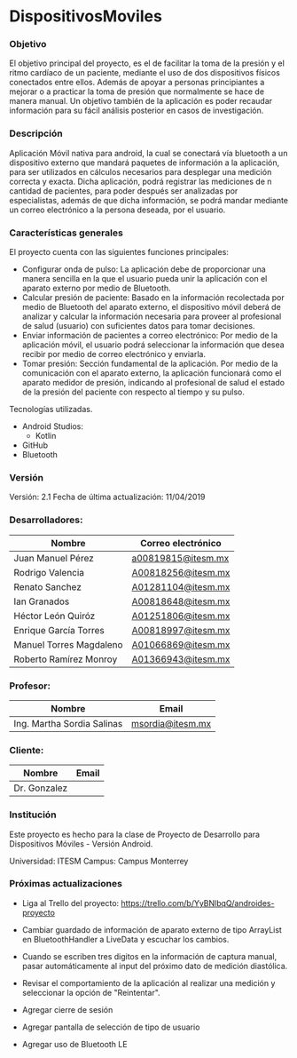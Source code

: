 # DispositivosMoviles

### Objetivo
El objetivo principal del proyecto, es el de facilitar la toma de la presión y el ritmo cardíaco de un paciente, mediante el uso de dos dispositivos físicos conectados entre ellos. Además de apoyar a personas principiantes a mejorar o a practicar la toma de presión que normalmente se hace de manera manual. Un objetivo también de la aplicación es poder recaudar información para su fácil análisis posterior en casos de investigación.

### Descripción
Aplicación Móvil nativa para android, la cual se conectará vía bluetooth a un dispositivo externo que mandará paquetes de información a la aplicación, para ser utilizados en cálculos necesarios para desplegar una medición correcta y exacta.
Dicha aplicación, podrá registrar las mediciones de n cantidad de pacientes, para poder después ser analizadas por especialistas, además de que dicha información, se podrá mandar mediante un correo electrónico a la persona deseada, por el usuario.

### Características generales
El proyecto cuenta con las siguientes funciones principales:

- Configurar onda de pulso: La aplicación debe de proporcionar una manera sencilla en la que el usuario pueda unir la aplicación con el aparato externo por medio de Bluetooth.
- Calcular presión de paciente: Basado en la información recolectada por medio de Bluetooth del aparato externo, el dispositivo móvil deberá de analizar y calcular la información necesaria para proveer al profesional de salud (usuario) con suficientes datos para tomar decisiones.
- Enviar información de pacientes a correo electrónico: Por medio de la aplicación móvil, el usuario podrá seleccionar la información que desea recibir por medio de correo electrónico y enviarla.
- Tomar presión: Sección fundamental de la aplicación. Por medio de la comunicación con el aparato externo, la aplicación funcionará como el aparato medidor de presión, indicando al profesional de salud el estado de la presión del paciente con respecto al tiempo y su pulso.

Tecnologías utilizadas.
  - Android Studios:
      - Kotlin
  - GitHub
  - Bluetooth

### Versión
Versión: 2.1
Fecha de última actualización: 11/04/2019

### Desarrolladores:

| Nombre  | Correo electrónico |
| ------------- | ------------- |
| Juan Manuel Pérez	| a00819815@itesm.mx |
| Rodrigo Valencia	| A00818256@itesm.mx |
| Renato Sanchez	| A01281104@itesm.mx |
| Ian Granados	| A00818648@itesm.mx |
| Héctor León Quiróz  | A01251806@itesm.mx  |
| Enrique García Torres  | A00818997@itesm.mx  |
| Manuel Torres Magdaleno  | A01066869@itesm.mx  |
| Roberto Ramírez Monroy  | A01366943@itesm.mx  |

### Profesor:

| Nombre  | Email |
| ------------- | ------------- |
| Ing. Martha Sordia Salinas | msordia@itesm.mx |

### Cliente:

| Nombre  | Email |
| ------------- | ------------- |
| Dr. Gonzalez  |  |

### Institución

Este proyecto es hecho para la clase de Proyecto de Desarrollo para Dispositivos Móviles - Versión Android.

Universidad: ITESM
Campus: Campus Monterrey

### Próximas actualizaciones
- Liga al Trello del proyecto: https://trello.com/b/YyBNlbqQ/androides-proyecto
- Cambiar guardado de información de aparato externo de tipo ArrayList en BluetoothHandler a LiveData y escuchar los cambios.
- Cuando se escriben tres digitos en la información de captura manual, pasar automáticamente al input del próximo dato de medición diastólica.
- Revisar el comportamiento de la aplicación al realizar una medición y seleccionar la opción de "Reintentar".


- Agregar cierre de sesión
- Agregar pantalla de selección de tipo de usuario
- Agregar uso de Bluetooth LE

